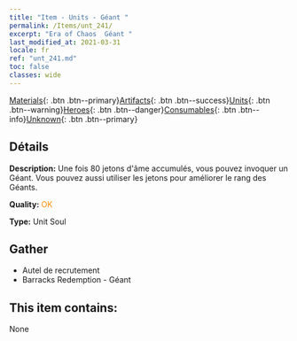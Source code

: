 ```yaml
---
title: "Item - Units - Géant "
permalink: /Items/unt_241/
excerpt: "Era of Chaos  Géant "
last_modified_at: 2021-03-31
locale: fr
ref: "unt_241.md"
toc: false
classes: wide
---
```

 [Materials](/fr/Items/){: .btn .btn--primary}[Artifacts](/fr/Items/Artifacts/){: .btn .btn--success}[Units](/fr/Items/Units/){: .btn .btn--warning}[Heroes](/fr/Items/Heroes/){: .btn .btn--danger}[Consumables](/fr/Items/Consumables/){: .btn .btn--info}[Unknown](/fr/Items/Unknown/){: .btn .btn--primary}

## Détails
 **Description:** Une fois 80 jetons d'âme accumulés, vous pouvez invoquer un Géant. Vous pouvez aussi utiliser les jetons pour améliorer le rang des Géants.

 **Quality:** <span style="color: #FF8C00">OK</span>

 **Type:** Unit Soul

## Gather

*    Autel de recrutement 
*    Barracks Redemption - Géant 

## This item contains:

  None

